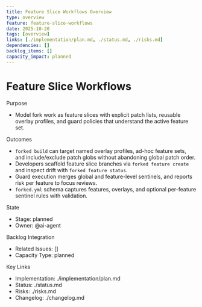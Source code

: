 ```yaml
---
title: Feature Slice Workflows Overview
type: overview
feature: feature-slice-workflows
date: 2025-10-20
tags: [overview]
links: [./implementation/plan.md, ./status.md, ./risks.md]
dependencies: []
backlog_items: []
capacity_impact: planned
---
```


# Feature Slice Workflows

Purpose
- Model fork work as feature slices with explicit patch lists, reusable overlay profiles, and guard policies that understand the active feature set.

Outcomes
- `forked build` can target named overlay profiles, ad-hoc feature sets, and include/exclude patch globs without abandoning global patch order.
- Developers scaffold feature slice branches via `forked feature create` and inspect drift with `forked feature status`.
- Guard execution merges global and feature-level sentinels, and reports risk per feature to focus reviews.
- `forked.yml` schema captures features, overlays, and optional per-feature sentinel rules with validation.

State
- Stage: planned
- Owner: @ai-agent

Backlog Integration
- Related Issues: []
- Capacity Type: planned

Key Links
- Implementation: ./implementation/plan.md
- Status: ./status.md
- Risks: ./risks.md
- Changelog: ./changelog.md
